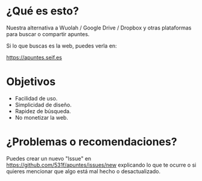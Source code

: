 
# ¿Qué es esto?
Nuestra alternativa a Wuolah / Google Drive / Dropbox y otras plataformas para buscar o compartir apuntes. 

Si lo que buscas es la web, puedes verla en:

https://apuntes.seif.es

# Objetivos
- Facilidad de uso.
- Simplicidad de diseño.
- Rapidez de búsqueda.
- No monetizar la web.

# ¿Problemas o recomendaciones?
Puedes crear un nuevo "Issue" en https://github.com/531f/apuntes/issues/new explicando lo que te ocurre o si quieres mencionar que algo está mal hecho o desactualizado.
